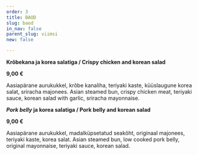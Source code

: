```yaml
---
order: 3
title: BAOD
slug: baod
in_nav: false
parent_slug: viimsi
new: false

---
```

**Krõbekana ja korea salatiga / Crispy chicken and korean salad**

**9,00 €**

<span class="koostis">Aasiapärane aurukukkel, krõbe kanaliha, teriyaki kaste, küüslaugune korea salat, sriracha majonees. Asian steamed bun, crispy chicken meat, teriyaki sauce, korean salad with garlic, sriracha mayonnaise.

**_Pork belly_ ja korea salatiga / Pork belly and korean salad**

**9,00 €**

<span class="koostis">Aasiapärane aurukukkel, madalküpsetatud seakõht, originaal majonees, teriyaki kaste, korea salat. Asian steamed bun, low cooked pork belly, original mayonnaise, teriyaki sauce, korean salad.  